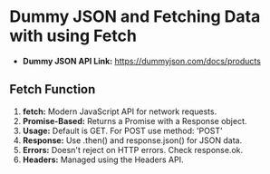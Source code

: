 # Dummy JSON and Fetching Data with using Fetch

* **Dummy JSON API Link:** https://dummyjson.com/docs/products

## Fetch Function
1. **fetch:** Modern JavaScript API for network requests.
2. **Promise-Based:** Returns a Promise with a Response object.
3. **Usage:** Default is GET. For POST use method: 'POST'
4. **Response:** Use .then() and response.json() for JSON data.
5. **Errors:** Doesn't reject on HTTP errors. Check response.ok.
6. **Headers:** Managed using the Headers API.